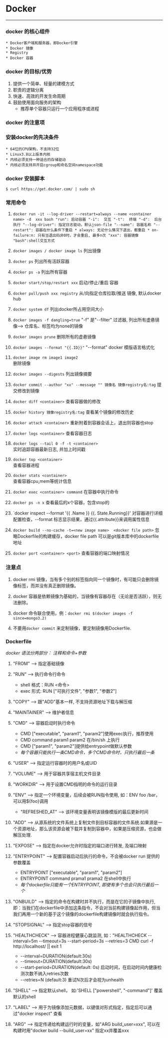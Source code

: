 # **Docker**

***

### **docker 的核心组件**
    * Docker客户端和服务器，即Docker引擎
    * Docker 镜像
    * Registry
    * Docker 容器

### **docker 的目标/优势**
1. 提供一个简单、轻量的建模方式
2. 职责的逻辑分离
3. 快速、高效的开发生命周期
4. 鼓励使用面向服务的架构
    * 推荐单个容器只运行一个应用程序或进程

### **docker 的注意项**

### **安装docker的先决条件**
    * 64位的CPU架构，不支持32位
    * Linux3.8以上版本内核
    * 内核必须支持一种适合的存储驱动
    * 内核必须支持并开启cgroup和命名空间namespace功能

### **docker 安装脚本**
    
    $ curl https://get.docker.com/ | sudo sh

### **常用命令**

1. `docker run -it --log-driver --restart=always --name <container name> -d  xxx bash
    "run": 启动容器
    "-i":  交互
    "-t":  终端
    "-d":  后台执行
    "--log-driver": 指定日志驱动，默认json-file
    "--name": 容器名称
    "--restart": 容器在什么条件下重启
        * always: 无论什么情况下退出，都重启
        * on-failure:n: 只有当退出码非0时，才会重启, 最多n次
    "xxx": 容器镜像
    "bash":shell交互方式
    `

2. `docker images / docker image ls` 
    列出镜像
3. `docker ps`
    列出所有活跃容器
4. `docker ps -a`
    列出所有容器
5. `docker start/stop/restart xxx`
    启动/停止/重启  容器
6. `docker pull/push xxx registry`
    从/向指定仓库拉取/推送 镜像, 默认docker hub

7. `docker system df`
    列出docker所占用空间大小
8. `docker images -f dangling=true`
    "-f" 是"--filter" 过滤器, 列出所有虚悬镜像--> 仓库名、标签均为none的镜像
9. `docker images prune`
    删除所有的虚悬镜像
10. `docker images --format "{{.ID}}"` 
    "--format" docker 模版语言格式化
11. `docker image rm image1 image2`    
    删除镜像
12. `docker images --digests`
    列出镜像摘要
13. `docker commit --author "xx" --message "" 镜像名 镜像registry名:tag`
    提交修改到镜像
14. `docker diff <container>`
    查看容器做的修改
15. `docker history 镜像registry名:tag`
    查看某个镜像的修改历史
16. `docker attach <container>`
    重新附着到容器会话上，退出则容器也stop
17. `docker logs <container>`
    查看容器日志
18. `docker logs --tail 0 -f -t <container>`  
    实时追踪容器最新日志, 并加上时间戳
19. `docker top <container>`  
    查看容器进程
20. `docker stats <container>`  
    查看容器cpu,mem等统计信息
21. `docker exec <container> command`
    在容器中执行命令
22. `docker ps -n x`
    查看最后的x个容器，包含stop的
23. `docker inspect --format '{{ .Name }} {{. State.Running}}' <container>
    对容器进行详细配置检查，--format 标志显示结果，通过{{.attribute}}来调用属性信息
24. `docker build --no-cache -t=<new image name>  <docker file path>`
    忽略Dockerfile的构建缓存，docker file path 可以是git版本库中的dockerfile地址
25. `docker port <container> <port>`
    查看容器的端口映射情况
    

### 注意点
1. docker rmi 镜像，当有多个别的标签指向同一个镜像时，有可能只会删除镜像标签，而并没有真正删除镜像。
2. docker 容器是依赖镜像为基础的，当镜像有容器存在（无论是否活跃），则无法删除。

3. docker 命令联合使用，例：`docker rmi $(docker images -f since=mongo3.2)`

4. 不要用`docker commit` 来定制镜像，要定制镜像用Dockerfile.

### Dockerfile
*docker 语法分两部分： 注释和命令+参数*
1. "FROM" --> 指定基础镜像

2. "RUN"  --> 执行命令行命令
    * shell 格式：RUN <命令>
    * exec  形式: RUN ["可执行文件", "参数1", "参数2"]

3. "COPY" --> 跟"ADD"基本一样, 不支持资源地址下载与解压缩

4. "MAINTAINER" --> 维护者信息

5. "CMD" --> 容器启动时执行命令
    * CMD ["executable", "param1", "param2"]使用exec执行，推荐使用
    * CMD command param1 param2 在/bin/sh 上执行
    * CMD ["param1", "param2"]提供给entrypoint做默认参数
    * *每个容器只能执行一条CMD命令，多个CMD命令时，只执行最后一条*

6. "USER" --> 指定运行容器时的用户名或UID

7. "VOLUME" --> 用于容器共享宿主机文件目录

8. "WORKDIR" --> 用于设置CMD指明的命令的运行目录

9. "ENV" --> 指定一个环境变量，后续会被RUN指令使用, 如：ENV foo /bar，可以用${foo}调用
    * "REFRESHED_AT" --> 该环境变量表明该镜像模版的最后更新时间

10. "ADD" --> 从源系统的文件系统上复制文件到目标容器的文件系统.如果源是一个资源地址，那么该资源会被下载并复制到容器中，如果是压缩资源，也会做解压处理.

11. "EXPOSE" --> 指定在docker允许时指定的端口进行转发, 及端口映射

12. "ENTRYPOINT" --> 配置容器启动后执行的命令，不会被docker run 提供的参数覆盖
    * ENTRYPOINT ["executable", "param1", "param2"]
    * ENTRYPOINT command prama1 prama2 在shell中执行
    * *每个dockerfile只能有一个ENTRYPOINT, 即使有多个也会只执行最后一个*

13. "ONBUILD" --> 指定的命令在构建时并不执行，而是在它的子镜像中执行, 即：当我们在dockerfile中添加这条指令，不会对当前构建镜像起作用，但当我们再用一个新的基于这个镜像的dockerfile构建镜像时就会执行指令。

14. "STOPSIGNAL" --> 指定stop容器的信号

15. "HEALTHCHECK" --> 容器进程健康心跳监测, 如："HEALTHCHECK --interval=5m --timeout=3s --start-period=3s --retries=3 CMD curl -f http://localhost/ || exit 1
    * --interval=DURATION(default:30s)
    * --timeout=DURATION(default:30s)
    * --start-period=DURATION(default: 0s) 启动时间，在启动时间内健康检测次数不纳入retries次数
    * --retries=N (default:3) 重试N次后才会视为unhealth

16. "SHELL" --> 指定默认shell， 如:'SHELL ["powershell", "-command"]' 覆盖默认的shell

17. "LABEL" --> 用于为镜像添加元数据，以键值对形式指定，指定后可以通过"docker inspect"  查看

18. "ARG" --> 指定传递给构建运行时的变量，如"ARG build_user=xxx", 可以在构建时用"docker build --build_user=xx" 指定xx并覆盖xxx
